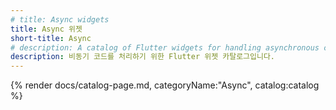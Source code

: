 ```yaml
---
# title: Async widgets
title: Async 위젯
short-title: Async
# description: A catalog of Flutter widgets for handling asynchronous code.
description: 비동기 코드를 처리하기 위한 Flutter 위젯 카탈로그입니다.
---
```


{% render docs/catalog-page.md, categoryName:"Async", catalog:catalog %}
